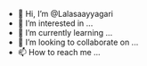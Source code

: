 - 👋 Hi, I’m @Lalasaayyagari
- 👀 I’m interested in ...
- 🌱 I’m currently learning ...
- 💞️ I’m looking to collaborate on ...
- 📫 How to reach me ...

<!---
Lalasaayyagari/Lalasaayyagari is a ✨ special ✨ repository because its `README.md` (this file) appears on your GitHub profile.
You can click the Preview link to take a look at your changes.
--->
